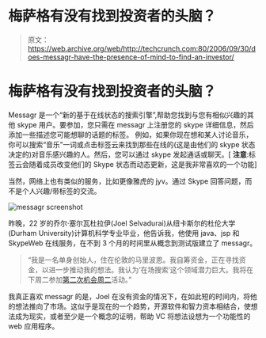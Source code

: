 # 梅萨格有没有找到投资者的头脑？

> 原文：<https://web.archive.org/web/http://techcrunch.com:80/2006/09/30/does-messagr-have-the-presence-of-mind-to-find-an-investor/>

# 梅萨格有没有找到投资者的头脑？

Messagr 是一个“新的基于在线状态的搜索引擎”,帮助您找到与您有相似兴趣的其他 skype 用户。要参加，您只需在 messagr 上注册您的 skype 详细信息，然后添加一些描述您可能想聊的话题的标签。
例如，如果你现在想和某人讨论音乐，你可以搜索“音乐”一词或点击标签云来找到那些在线的(这是由他们的 skype 状态决定的)对音乐感兴趣的人。然后，您可以通过 skype 发起通话或聊天。[ **注意**:标签云会随着成员改变他们的 Skype 状态而动态更新，这是我非常喜欢的一个功能]

当然，网络上也有类似的服务，比如更像雅虎的 jyv。通过 Skype 回答问题，而不是个人兴趣/带标签的交流。

![messagr screenshot](img/7bfcdb95a9e539ab6033ece734ec5b40.png "messagr screenshot")

昨晚，22 岁的乔尔·塞尔瓦杜拉伊(Joel Selvadurai)从纽卡斯尔的杜伦大学(Durham University)计算机科学专业毕业，他告诉我，他使用 java、jsp 和 SkypeWeb 在线服务，在不到 3 个月的时间里从概念到测试版建立了 messagr。

> “我是一名单身创始人，住在伦敦的马里波恩。我自筹资金，正在寻找资金，以进一步推动我的想法。我认为‘在场搜索’这个领域潜力巨大。我将在下周二参加[第二次机会周二](https://web.archive.org/web/20130627211503/http://www.secondchancetuesday.com/)活动。”

我真正喜欢 messagr 的是，Joel 在没有资金的情况下，在如此短的时间内，将他的想法推向了市场。这似乎是现在的一个趋势，开源软件和智力资本相结合，使想法成为现实，或者至少是一个概念的证明，帮助 VC 将想法设想为一个功能性的 web 应用程序。